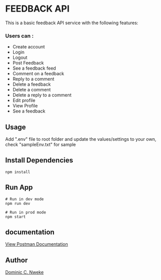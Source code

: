 # FEEDBACK API

This is a basic feedback API service with the following features:

### Users can :

- Create account
- Login
- Logout
- Post Feedback
- See a feedback feed
- Comment on a feedback
- Reply to a comment
- Delete a feedback
- Delete a comment
- Delete a reply to a comment
- Edit profile
- View Profile
- See a feedback


## Usage

Add ".env" file to root folder and update the values/settings to your own, check "sampleEnv.txt" for sample

## Install Dependencies

```
npm install
```

## Run App

```
# Run in dev mode
npm run dev

# Run in prod mode
npm start
```

## documentation

[View Postman Documentation](https://documenter.getpostman.com/view/19837110/UVyrTwEA)

## Author

[Dominic C. Nweke](https://github.com/NwekeChidi)